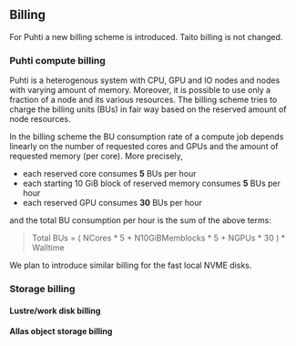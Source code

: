 ## Billing
For Puhti a new billing scheme is introduced. Taito billing is not changed.
### Puhti compute billing
Puhti is a heterogenous system with CPU, GPU and IO nodes and nodes with varying amount of memory. Moreover, it is possible to use only a fraction of a node and its various resources. The billing scheme tries to charge the billing units (BUs) in fair way based on the reserved amount of node resources.

In the billing scheme the BU consumption rate of a compute job depends linearly on the number of requested cores and GPUs and the amount of requested memory (per core). More precisely,
* each reserved core consumes **5** BUs per hour
* each starting 10 GiB block of reserved memory consumes **5** BUs per hour
* each reserved GPU consumes **30** BUs per hour

and the total BU consumption per hour is the sum of the above terms:
> Total BUs = ( NCores * 5 + N10GiBMemblocks * 5 + NGPUs * 30 ) * Walltime 

We plan to introduce similar billing for the fast local NVME disks.

### Storage billing
#### Lustre/work disk billing
#### Allas object storage billing

